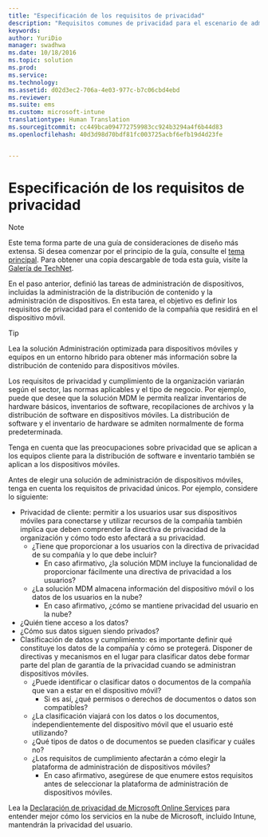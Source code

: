 ```yaml
---
title: "Especificación de los requisitos de privacidad"
description: "Requisitos comunes de privacidad para el escenario de administración de dispositivos móviles."
keywords: 
author: YuriDio
manager: swadhwa
ms.date: 10/18/2016
ms.topic: solution
ms.prod: 
ms.service: 
ms.technology: 
ms.assetid: d02d3ec2-706a-4e03-977c-b7c06cbd4ebd
ms.reviewer: 
ms.suite: ems
ms.custom: microsoft-intune
translationtype: Human Translation
ms.sourcegitcommit: cc449bca094772759983cc924b3294a4f6b44d83
ms.openlocfilehash: 40d3d98d70bdf81fc003725acbf6efb19d4d23fe


---
```


# Especificación de los requisitos de privacidad

>[!NOTE]
>Este tema forma parte de una guía de consideraciones de diseño más extensa. Si desea comenzar por el principio de la guía, consulte el [tema principal](mdm-design-considerations-guide.md). Para obtener una copia descargable de toda esta guía, visite la [Galería de TechNet](https://gallery.technet.microsoft.com/Mobile-Device-Management-7d401582).


En el paso anterior, definió las tareas de administración de dispositivos, incluidas la administración de la distribución de contenido y la administración de dispositivos. En esta tarea, el objetivo es definir los requisitos de privacidad para el contenido de la compañía que residirá en el dispositivo móvil. 

>[!TIP] 
> Lea la solución Administración optimizada para dispositivos móviles y equipos en un entorno híbrido para obtener más información sobre la distribución de contenido para dispositivos móviles.

Los requisitos de privacidad y cumplimiento de la organización variarán según el sector, las normas aplicables y el tipo de negocio. Por ejemplo, puede que desee que la solución MDM le permita realizar inventarios de hardware básicos, inventarios de software, recopilaciones de archivos y la distribución de software en dispositivos móviles. La distribución de software y el inventario de hardware se admiten normalmente de forma predeterminada. 

Tenga en cuenta que las preocupaciones sobre privacidad que se aplican a los equipos cliente para la distribución de software e inventario también se aplican a los dispositivos móviles. 

Antes de elegir una solución de administración de dispositivos móviles, tenga en cuenta los requisitos de privacidad únicos. Por ejemplo, considere lo siguiente:

- Privacidad de cliente: permitir a los usuarios usar sus dispositivos móviles para conectarse y utilizar recursos de la compañía también implica que deben comprender la directiva de privacidad de la organización y cómo todo esto afectará a su privacidad.
    - ¿Tiene que proporcionar a los usuarios con la directiva de privacidad de su compañía y lo que debe incluir?
        - En caso afirmativo, ¿la solución MDM incluye la funcionalidad de proporcionar fácilmente una directiva de privacidad a los usuarios?
    - ¿La solución MDM almacena información del dispositivo móvil o los datos de los usuarios en la nube?
        - En caso afirmativo, ¿cómo se mantiene privacidad del usuario en la nube? 
- ¿Quién tiene acceso a los datos?
- ¿Cómo sus datos siguen siendo privados?
- Clasificación de datos y cumplimiento: es importante definir qué constituye los datos de la compañía y cómo se protegerá. Disponer de directivas y mecanismos en el lugar para clasificar datos debe formar parte del plan de garantía de la privacidad cuando se administran dispositivos móviles.
    - ¿Puede identificar o clasificar datos o documentos de la compañía que van a estar en el dispositivo móvil?
        - Si es así, ¿qué permisos o derechos de documentos o datos son compatibles?
    - ¿La clasificación viajará con los datos o los documentos, independientemente del dispositivo móvil que el usuario esté utilizando?
    - ¿Qué tipos de datos o de documentos se pueden clasificar y cuáles no?
    - ¿Los requisitos de cumplimiento afectarán a cómo elegir la plataforma de administración de dispositivos móviles?
        - En caso afirmativo, asegúrese de que enumere estos requisitos antes de seleccionar la plataforma de administración de dispositivos móviles.

Lea la [Declaración de privacidad de Microsoft Online Services](http://www.microsoft.com/server-cloud/products/intune-trust-center/privacy.aspx) para entender mejor cómo los servicios en la nube de Microsoft, incluido Intune, mantendrán la privacidad del usuario.



<!--HONumber=Oct16_HO3-->


